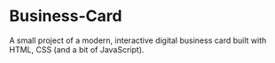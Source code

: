 # Business-Card
A small project of a modern, interactive digital business card built with HTML, CSS (and a bit of JavaScript).

